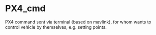 # PX4_cmd
PX4 command sent via terminal (based on mavlink), for whom wants to control vehicle by themselves, e.g. setting points.
